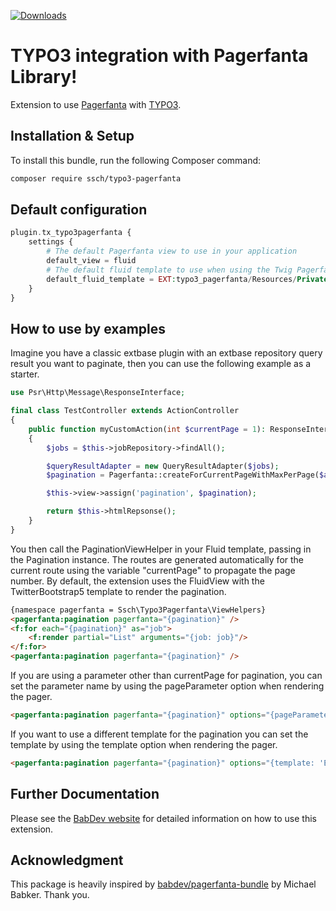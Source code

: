 [![Downloads](https://img.shields.io/packagist/dt/ssch/typo3-pagerfanta.svg?style=flat-square)](https://packagist.org/packages/ssch/typo3-pagerfanta)

TYPO3 integration with Pagerfanta Library!
==========================================

Extension to use [Pagerfanta](https://github.com/BabDev/Pagerfanta) with [TYPO3](https://github.com/TYPO3/typo3).

## Installation & Setup

To install this bundle, run the following Composer command:

```bash
composer require ssch/typo3-pagerfanta
```

## Default configuration
```php
plugin.tx_typo3pagerfanta {
    settings {
        # The default Pagerfanta view to use in your application
        default_view = fluid
        # The default fluid template to use when using the Twig Pagerfanta view (available: Foundation6, MaterializeCss, Tailwind, TwitterBootstrap, TwitterBootstrap3, TwitterBootstrap4, TwitterBootstrap5
        default_fluid_template = EXT:typo3_pagerfanta/Resources/Private/Templates/TwitterBootstrap5.html
    }
}
```

## How to use by examples

Imagine you have a classic extbase plugin with an extbase repository query result you want to paginate, then
you can use the following example as a starter.

```php
use Psr\Http\Message\ResponseInterface;

final class TestController extends ActionController
{
    public function myCustomAction(int $currentPage = 1): ResponseInterface
    {
        $jobs = $this->jobRepository->findAll();

        $queryResultAdapter = new QueryResultAdapter($jobs);
        $pagination = Pagerfanta::createForCurrentPageWithMaxPerPage($adapter, $currentPage, 1);

        $this->view->assign('pagination', $pagination);

        return $this->htmlRepsonse();
    }
}
```

You then call the PaginationViewHelper in your Fluid template, passing in the Pagination instance.
The routes are generated automatically for the current route using the variable "currentPage" to propagate the page number. By default, the extension uses the FluidView with the TwitterBootstrap5 template to render the pagination.

```html
{namespace pagerfanta = Ssch\Typo3Pagerfanta\ViewHelpers}
<pagerfanta:pagination pagerfanta="{pagination}" />
<f:for each="{pagination}" as="job">
    <f:render partial="List" arguments="{job: job}"/>
</f:for>
<pagerfanta:pagination pagerfanta="{pagination}" />
```

If you are using a parameter other than currentPage for pagination, you can set the parameter name by using the pageParameter option when rendering the pager.

```html
<pagerfanta:pagination pagerfanta="{pagination}" options="{pageParameter: 'page'}" />
```

If you want to use a different template for the pagination you can set the template by using the template option when rendering the pager.

```html
<pagerfanta:pagination pagerfanta="{pagination}" options="{template: 'EXT:typo3_pagerfanta/Resources/Private/Templates/Foundation6.html'}" />
```

## Further Documentation

Please see the [BabDev website](https://www.babdev.com/open-source/packages/pagerfanta/docs/3.x/intro) for detailed information on how to use this extension.

## Acknowledgment
This package is heavily inspired by [babdev/pagerfanta-bundle](https://github.com/BabDev/PagerfantaBundle) by Michael Babker. Thank you.


